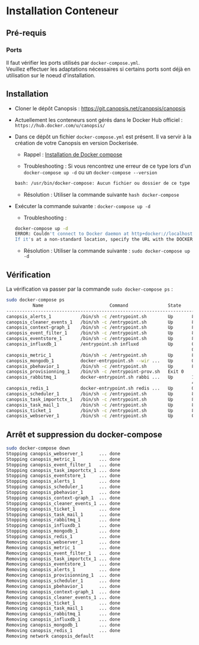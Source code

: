 # Installation Conteneur

## Pré-requis

### Ports

Il faut vérifier les ports utilisés par `docker-compose.yml`.  
Veuillez effectuer les adaptations nécessaires si certains ports sont déjà en utilisation sur le noeud d'installation.

## Installation

- Cloner le dépôt Canopsis : https://git.canopsis.net/canopsis/canopsis
- Actuellement les conteneurs sont gérés dans le Docker Hub officiel : `https://hub.docker.com/u/canopsis/`
- Dans ce dépôt un fichier `docker-compose.yml` est présent. Il va servir à la création de votre Canopsis en version Dockerisée.
  
    - Rappel : [Installation de Docker compose](https://docs.docker.com/compose/install/#install-compose)  
  
    - Troubleshooting : Si vous rencontrez une erreur de ce type lors d'un `docker-compose up -d` ou un `docker-compose --version`  
    ```bash
    bash: /usr/bin/docker-compose: Aucun fichier ou dossier de ce type
    ```

    - Résolution : Utiliser la commande suivante `hash docker-compose`  

- Exécuter la commande suivante : `docker-compose up -d`

    - Troubleshooting :
    ```bash
    docker-compose up -d
    ERROR: Couldn't connect to Docker daemon at http+docker://localhost - is it running?
    If it's at a non-standard location, specify the URL with the DOCKER_HOST environment variable.
    ```
    - Résolution : Utiliser la commande suivante : `sudo docker-compose up -d`

## Vérification

La vérification va passer par la commande `sudo docker-compose ps` :

```bash
sudo docker-compose ps
          Name                         Command               State                          Ports                      
-----------------------------------------------------------------------------------------------------------------------
canopsis_alerts_1           /bin/sh -c /entrypoint.sh        Up       8082/tcp                                         
canopsis_cleaner_events_1   /bin/sh -c /entrypoint.sh        Up       8082/tcp                                         
canopsis_context-graph_1    /bin/sh -c /entrypoint.sh        Up       8082/tcp                                         
canopsis_event_filter_1     /bin/sh -c /entrypoint.sh        Up       8082/tcp                                         
canopsis_eventstore_1       /bin/sh -c /entrypoint.sh        Up       8082/tcp                                         
canopsis_influxdb_1         /entrypoint.sh influxd           Up       0.0.0.0:4444->4444/udp, 0.0.0.0:8083->8083/tcp,  
                                                                      0.0.0.0:8086->8086/tcp                           
canopsis_metric_1           /bin/sh -c /entrypoint.sh        Up       8082/tcp                                         
canopsis_mongodb_1          docker-entrypoint.sh --wir ...   Up       0.0.0.0:27027->27017/tcp                         
canopsis_pbehavior_1        /bin/sh -c /entrypoint.sh        Up       8082/tcp                                         
canopsis_provisionning_1    /bin/sh -c /entrypoint-prov.sh   Exit 0                                                    
canopsis_rabbitmq_1         docker-entrypoint.sh rabbi ...   Up       15671/tcp, 0.0.0.0:15672->15672/tcp, 25672/tcp,  
                                                                      4369/tcp, 5671/tcp, 0.0.0.0:5672->5672/tcp       
canopsis_redis_1            docker-entrypoint.sh redis ...   Up       0.0.0.0:6379->6379/tcp                           
canopsis_scheduler_1        /bin/sh -c /entrypoint.sh        Up       8082/tcp                                         
canopsis_task_importctx_1   /bin/sh -c /entrypoint.sh        Up       8082/tcp                                         
canopsis_task_mail_1        /bin/sh -c /entrypoint.sh        Up       8082/tcp                                         
canopsis_ticket_1           /bin/sh -c /entrypoint.sh        Up       8082/tcp                                         
canopsis_webserver_1        /bin/sh -c /entrypoint.sh        Up       0.0.0.0:28082->8082/tcp   
```

## Arrêt et suppression du docker-compose
```bash
sudo docker-compose down
Stopping canopsis_webserver_1      ... done
Stopping canopsis_metric_1         ... done
Stopping canopsis_event_filter_1   ... done
Stopping canopsis_task_importctx_1 ... done
Stopping canopsis_eventstore_1     ... done
Stopping canopsis_alerts_1         ... done
Stopping canopsis_scheduler_1      ... done
Stopping canopsis_pbehavior_1      ... done
Stopping canopsis_context-graph_1  ... done
Stopping canopsis_cleaner_events_1 ... done
Stopping canopsis_ticket_1         ... done
Stopping canopsis_task_mail_1      ... done
Stopping canopsis_rabbitmq_1       ... done
Stopping canopsis_influxdb_1       ... done
Stopping canopsis_mongodb_1        ... done
Stopping canopsis_redis_1          ... done
Removing canopsis_webserver_1      ... done
Removing canopsis_metric_1         ... done
Removing canopsis_event_filter_1   ... done
Removing canopsis_task_importctx_1 ... done
Removing canopsis_eventstore_1     ... done
Removing canopsis_alerts_1         ... done
Removing canopsis_provisionning_1  ... done
Removing canopsis_scheduler_1      ... done
Removing canopsis_pbehavior_1      ... done
Removing canopsis_context-graph_1  ... done
Removing canopsis_cleaner_events_1 ... done
Removing canopsis_ticket_1         ... done
Removing canopsis_task_mail_1      ... done
Removing canopsis_rabbitmq_1       ... done
Removing canopsis_influxdb_1       ... done
Removing canopsis_mongodb_1        ... done
Removing canopsis_redis_1          ... done
Removing network canopsis_default
```
